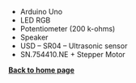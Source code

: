 * Arduino Uno
* LED RGB 
* Potentiometer (200 k-ohms)
* Speaker
* USD – SR04 – Ultrasonic sensor
* SN.754410.NE + Stepper Motor

**[Back to home page](../index)**